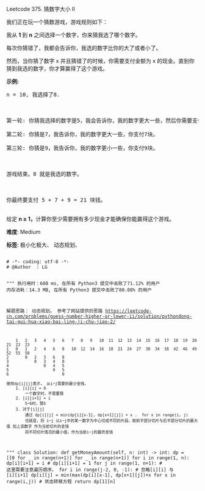 Leetcode 375. 猜数字大小 II
<p>我们正在玩一个猜数游戏，游戏规则如下：</p>


<p>我从&nbsp;<strong>1&nbsp;</strong>到 <strong>n</strong> 之间选择一个数字，你来猜我选了哪个数字。</p>



<p>每次你猜错了，我都会告诉你，我选的数字比你的大了或者小了。</p>



<p>然而，当你猜了数字 x 并且猜错了的时候，你需要支付金额为 x 的现金。直到你猜到我选的数字，你才算赢得了这个游戏。</p>



<p><strong>示例:</strong></p>



<pre>n = 10, 我选择了8.



第一轮: 你猜我选择的数字是5，我会告诉你，我的数字更大一些，然后你需要支付5块。

第二轮: 你猜是7，我告诉你，我的数字更大一些，你支付7块。

第三轮: 你猜是9，我告诉你，我的数字更小一些，你支付9块。



游戏结束。8 就是我选的数字。



你最终要支付 5 + 7 + 9 = 21 块钱。

</pre>



<p>给定&nbsp;<strong>n &ge; 1，</strong>计算你至少需要拥有多少现金才能确保你能赢得这个游戏。</p>





 **难度**: Medium



 **标签**: 极小化极大、 动态规划、 





<div class="hcb_wrap">
<pre class="prism undefined-numbers lang-python" data-lang="Python"><code>
# -*- coding: utf-8 -*-
# @Author  : LG

"""
执行用时：608 ms, 在所有 Python3 提交中击败了71.12% 的用户
内存消耗：14.3 MB, 在所有 Python3 提交中击败了80.08% 的用户

解题思路：
    动态规划。 参考了网站提供的思路 https://leetcode-cn.com/problems/guess-number-higher-or-lower-ii/solution/pythondong-tai-gui-hua-xiao-bai-ling-ji-chu-jiao-2/


        1   2   3   4   5   6   7   8   9   10  11  12  13  14  15  16  17  18  19  20  21  22  23
    1   0   1   2   4   6   8   10  12  14  16  18  21  24  27  30  34  38  42  46  49  52  55  58
    2       0   2   3   6   8
    3           0   3   4   8
    4               0   4   5
    5                   0   5
    6                       0

    使用dp[i][j]表示， 从i~j需要的最少金钱。
        1. [i][i] = 0
            一个数字时，不需要猜
        2. [i][i+1] = i
            5~6时，猜5
        3. 对于[i][j]
            通过 dp[i][j] = min(dp[i][x-1], dp[x+1][j]) + x .  for x in range(i, j)
            也就是，将 i~j 以i~j中的某一数字为中心切成不同的片段，取前半部分切片与后半部分切片的最大值 加上该数字 作为当前切片的金钱
            将不同切片情况的最小值，作为当前i~j的最终金钱

"""
class Solution:
    def getMoneyAmount(self, n: int) -> int:
        dp = [[0 for _ in range(n+1)] for _ in range(n+1)]
        for i in range(1, n):
            dp[i][i+1] = i  # dp[i][i+1] = 1
        for j in range(1, n+1): # 这里需要注意遍历顺序。
            for i in range(j-2, 0, -1): # 忽略[i][i] 与 [i][i+1]
                dp[i][j] = min(max(dp[i][x-1], dp[x+1][j])+x for x in range(i,j))   # 状态转移方程
        return dp[1][n]
</code></pre></div>
